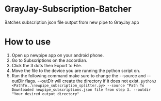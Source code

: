 # GrayJay-Subscription-Batcher
Batches subscription json file output from new pipe to GrayJay app

# How to use
1. Open up newpipe app on your android phone.
2. Go to Subscriptions on the accordian.
3. Click the 3 dots then Export to File.
4. Move the file to the device you are running the python script on.
5. Run the following command make sure to change the --source and --outDir flags.  --outDir will create the directory if it does not exist. `python3 <PathTo..\newpipe_subscription_splitter.py> --source "Path To Downloaded newpipe_subscriptions.json file from step 3. --outdir "Your desired output directory"`
